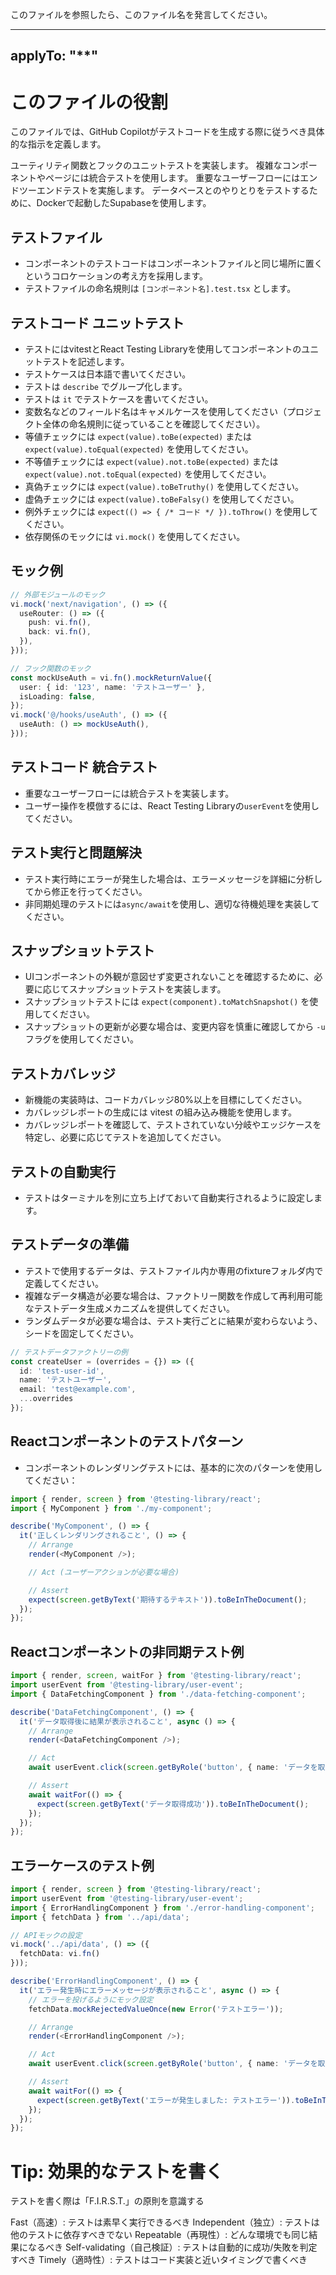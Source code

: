このファイルを参照したら、このファイル名を発言してください。

---
applyTo: "**"
---

# **このファイルの役割**

このファイルでは、GitHub Copilotがテストコードを生成する際に従うべき具体的な指示を定義します。

ユーティリティ関数とフックのユニットテストを実装します。
複雑なコンポーネントやページには統合テストを使用します。
重要なユーザーフローにはエンドツーエンドテストを実施します。
データベースとのやりとりをテストするために、Dockerで起動したSupabaseを使用します。



## テストファイル

* コンポーネントのテストコードはコンポーネントファイルと同じ場所に置くというコロケーションの考え方を採用します。
* テストファイルの命名規則は `[コンポーネント名].test.tsx` とします。



## テストコード ユニットテスト

* テストにはvitestとReact Testing Libraryを使用してコンポーネントのユニットテストを記述します。
* テストケースは日本語で書いてください。
* テストは `describe` でグループ化します。
* テストは `it` でテストケースを書いてください。
* 変数名などのフィールド名はキャメルケースを使用してください（プロジェクト全体の命名規則に従っていることを確認してください）。
* 等値チェックには `expect(value).toBe(expected)` または `expect(value).toEqual(expected)` を使用してください。
* 不等値チェックには `expect(value).not.toBe(expected)` または `expect(value).not.toEqual(expected)` を使用してください。
* 真偽チェックには `expect(value).toBeTruthy()` を使用してください。
* 虚偽チェックには `expect(value).toBeFalsy()` を使用してください。
* 例外チェックには `expect(() => { /* コード */ }).toThrow()` を使用してください。
* 依存関係のモックには `vi.mock()` を使用してください。

## モック例

```typescript
// 外部モジュールのモック
vi.mock('next/navigation', () => ({
  useRouter: () => ({
    push: vi.fn(),
    back: vi.fn(),
  }),
}));

// フック関数のモック
const mockUseAuth = vi.fn().mockReturnValue({
  user: { id: '123', name: 'テストユーザー' },
  isLoading: false,
});
vi.mock('@/hooks/useAuth', () => ({
  useAuth: () => mockUseAuth(),
}));
```

## テストコード 統合テスト

* 重要なユーザーフローには統合テストを実装します。
* ユーザー操作を模倣するには、React Testing Libraryの`userEvent`を使用してください。

## テスト実行と問題解決

* テスト実行時にエラーが発生した場合は、エラーメッセージを詳細に分析してから修正を行ってください。
* 非同期処理のテストには`async/await`を使用し、適切な待機処理を実装してください。

## スナップショットテスト

* UIコンポーネントの外観が意図せず変更されないことを確認するために、必要に応じてスナップショットテストを実装します。
* スナップショットテストには `expect(component).toMatchSnapshot()` を使用してください。
* スナップショットの更新が必要な場合は、変更内容を慎重に確認してから `-u` フラグを使用してください。

## テストカバレッジ

* 新機能の実装時は、コードカバレッジ80%以上を目標にしてください。
* カバレッジレポートの生成には vitest の組み込み機能を使用します。
* カバレッジレポートを確認して、テストされていない分岐やエッジケースを特定し、必要に応じてテストを追加してください。

## テストの自動実行
- テストはターミナルを別に立ち上げておいて自動実行されるように設定します。





## テストデータの準備

* テストで使用するデータは、テストファイル内か専用のfixtureフォルダ内で定義してください。
* 複雑なデータ構造が必要な場合は、ファクトリー関数を作成して再利用可能なテストデータ生成メカニズムを提供してください。
* ランダムデータが必要な場合は、テスト実行ごとに結果が変わらないよう、シードを固定してください。

```typescript
// テストデータファクトリーの例
const createUser = (overrides = {}) => ({
  id: 'test-user-id',
  name: 'テストユーザー',
  email: 'test@example.com',
  ...overrides
});
```

## Reactコンポーネントのテストパターン

* コンポーネントのレンダリングテストには、基本的に次のパターンを使用してください：

```typescript
import { render, screen } from '@testing-library/react';
import { MyComponent } from './my-component';

describe('MyComponent', () => {
  it('正しくレンダリングされること', () => {
    // Arrange
    render(<MyComponent />);

    // Act (ユーザーアクションが必要な場合)

    // Assert
    expect(screen.getByText('期待するテキスト')).toBeInTheDocument();
  });
});
```

## Reactコンポーネントの非同期テスト例

```typescript
import { render, screen, waitFor } from '@testing-library/react';
import userEvent from '@testing-library/user-event';
import { DataFetchingComponent } from './data-fetching-component';

describe('DataFetchingComponent', () => {
  it('データ取得後に結果が表示されること', async () => {
    // Arrange
    render(<DataFetchingComponent />);

    // Act
    await userEvent.click(screen.getByRole('button', { name: 'データを取得' }));

    // Assert
    await waitFor(() => {
      expect(screen.getByText('データ取得成功')).toBeInTheDocument();
    });
  });
});
```

## エラーケースのテスト例

```typescript
import { render, screen } from '@testing-library/react';
import userEvent from '@testing-library/user-event';
import { ErrorHandlingComponent } from './error-handling-component';
import { fetchData } from '../api/data';

// APIモックの設定
vi.mock('../api/data', () => ({
  fetchData: vi.fn()
}));

describe('ErrorHandlingComponent', () => {
  it('エラー発生時にエラーメッセージが表示されること', async () => {
    // エラーを投げるようにモック設定
    fetchData.mockRejectedValueOnce(new Error('テストエラー'));

    // Arrange
    render(<ErrorHandlingComponent />);

    // Act
    await userEvent.click(screen.getByRole('button', { name: 'データを取得' }));

    // Assert
    await waitFor(() => {
      expect(screen.getByText('エラーが発生しました: テストエラー')).toBeInTheDocument();
    });
  });
});
```



# Tip: 効果的なテストを書く

テストを書く際は「F.I.R.S.T.」の原則を意識する

Fast（高速）: テストは素早く実行できるべき
Independent（独立）: テストは他のテストに依存すべきでない
Repeatable（再現性）: どんな環境でも同じ結果になるべき
Self-validating（自己検証）: テストは自動的に成功/失敗を判定すべき
Timely（適時性）: テストはコード実装と近いタイミングで書くべき

